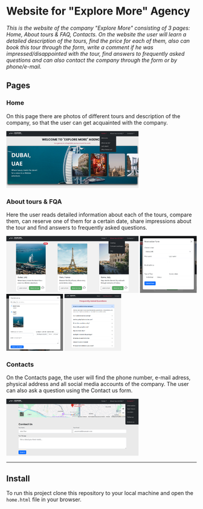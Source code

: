 # Website for "Explore More" Agency

*This is the website of the company "Explore More"  consisting of 3 pages: Home, About tours & FAQ, Contacts. On the website the user will learn a detailed description of the tours, find the price for each of them, also can book this tour through the form, write a comment if he was impressed/disappointed with the tour, find answers to frequently asked questions and can also contact the company through the form or by phone/e-mail.*


## Pages




### Home

On this page there are photos of different tours and description of the company, so that the user can get acquainted with the company.


<img src="./img_for_readme/home.png" alt="Описание" width="350" height="150" onclick="window.open('./img_for_readme/home.png')">






### About tours & FQA

Here the user reads detailed information about each of the tours, compare them, can reserve one of them for a certain date, share impressions about the tour and find answers to frequently asked questions.


<img src="./img_for_readme/aboutTours.png" alt="Описание" width="350" height="150" onclick="window.open('./img_for_readme/home.png')">
<img src="./img_for_readme/reservForm.png" alt="Описание" width="150" height="150" onclick="window.open('./img_for_readme/home.png')">
<img src="./img_for_readme/commentsForm.png" alt="Описание" width="150" height="150" onclick="window.open('./img_for_readme/home.png')">
<img src="./img_for_readme/FAQ.png" alt="Описание" width="150" height="150" onclick="window.open('./img_for_readme/home.png')">





### Contacts

On the Contacts page, the user will find the phone number, e-mail adress, physical address and all social media accounts of the company. The user can also ask a question using the Contact us form.


<img src="./img_for_readme/contactUsForm.png" alt="Описание" width="350" height="150" onclick="window.open('./img_for_readme/contactUsForm.png')">


---

## Install

To run this project clone this repository to your local machine and open the ``home.html`` file in your browser.
